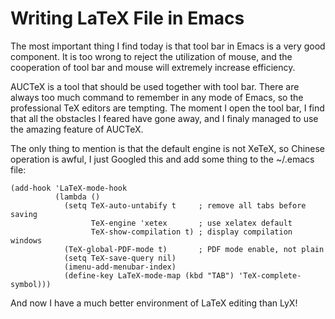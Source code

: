 Writing LaTeX File in Emacs
===========================

The most important thing I find today is that tool bar in Emacs is a very
good component. It is too wrong to reject the utilization of mouse, and the
cooperation of tool bar and mouse will extremely increase efficiency.

AUCTeX is a tool that should be used together with tool bar. There are always
too much command to remember in any mode of Emacs, so the professional TeX
editors are tempting. The moment I open the tool bar, I find that all the
obstacles I feared have gone away, and I finaly managed to use the amazing
feature of AUCTeX.

The only thing to mention is that the default engine is not XeTeX, so Chinese
operation is awful, I just Googled this and add some thing to the ~/.emacs file:

```
(add-hook 'LaTeX-mode-hook
          (lambda ()
            (setq TeX-auto-untabify t     ; remove all tabs before saving
                  TeX-engine 'xetex       ; use xelatex default
                  TeX-show-compilation t) ; display compilation windows
            (TeX-global-PDF-mode t)       ; PDF mode enable, not plain
            (setq TeX-save-query nil)
            (imenu-add-menubar-index)
            (define-key LaTeX-mode-map (kbd "TAB") 'TeX-complete-symbol)))

```

And now I have a much better environment of LaTeX editing than LyX!
